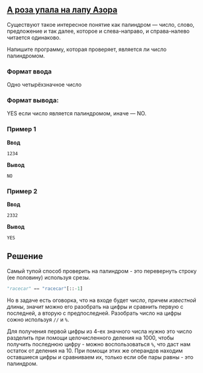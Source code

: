 ## [А роза упала на лапу Азора](../../../solutions/2.2/22_g.py)

Существуют такое интересное понятие как палиндром — число, слово, предложение и так далее, которое и слева-направо, и справа-налево читается одинаково.

Напишите программу, которая проверяет, является ли число палиндромом.

### Формат ввода

Одно четырёхзначное число


### Формат вывода:

YES если число является палиндромом, иначе — NO.

### Пример 1

**Ввод**
```plaintext
1234
```

**Вывод**
```plaintext
NO
```

### Пример 2

**Ввод**
```plaintext
2332
```

**Вывод**
```plaintext
YES
```

## Решение

Самый тупой способ проверить на палиндром - это  перевернуть строку (ее половину) используя срезы.

```python
"racecar" == "racecar"[::-1]
```

Но в задаче есть оговорка, что на входе будет *число*, причем *известной длины*, значит можно его разобрать на цифры и сравнить первую с последней, а вторую с предпоследней.
Разобрать число на цифры сожно используя `//` и `%`.

Для получения первой цифры из 4-ех значного числа нужно это число разделить при помощи целочисленного деления на 1000, чтобы получить последнюю цифру - можно воспользоваться `%`, что даст нам остаток от деления на 10. При помощи этих же операндов находим оставшиеся цифры и сравниваем их, только если обе пары равны - это палиндром.